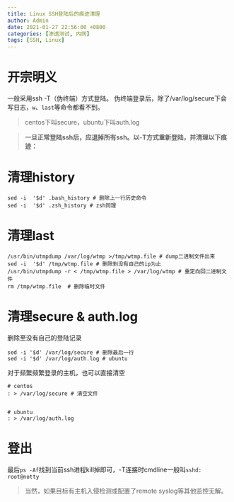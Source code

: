 ```yaml
---
title: Linux SSH登陆后的痕迹清理
author: Admin
date: 2021-01-27 22:56:00 +0800
categories: [渗透测试, 内网]
tags: [SSH, Linux]
---
```


# 开宗明义

一般采用ssh -T（伪终端）方式登陆。
伪终端登录后，除了/var/log/secure下会写日志，`w`、`last`等命令都看不到。

> centos下叫secure，ubuntu下叫auth.log

> **一旦正常登陆ssh后，应退掉所有ssh。以-T方式重新登陆，并清理以下痕迹：**

# 清理history

```
sed -i  '$d' .bash_history # 删除上一行历史命令
sed -i  '$d' .zsh_history # zsh同理
```

# 清理last

```
/usr/bin/utmpdump /var/log/wtmp >/tmp/wtmp.file # dump二进制文件出来
sed -i  '$d' /tmp/wtmp.file # 删除到没有自己的ip为止
/usr/bin/utmpdump -r < /tmp/wtmp.file > /var/log/wtmp # 重定向回二进制文件
rm /tmp/wtmp.file  # 删除临时文件
```

# 清理secure & auth.log

删除至没有自己的登陆记录
```
sed -i '$d' /var/log/secure # 删除最后一行
sed -i '$d' /var/log/auth.log # ubuntu
```
对于频繁频繁登录的主机，也可以直接清空
```
# centos
: > /var/log/secure # 清空文件


# ubuntu
: > /var/log/auth.log
```

# 登出
最后`ps -Af`找到当前ssh进程kill掉即可，-T连接时cmdline一般叫`sshd: root@notty`

> 当然，如果目标有主机入侵检测或配置了remote syslog等其他监控无解。

